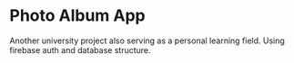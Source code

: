 # Photo Album App

Another university project also serving as a personal learning field. Using firebase auth and database structure.

